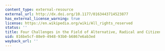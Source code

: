 ```yaml
---
content_type: external-resource
external_url: http://dx.doi.org/10.1177/0163443714523877
has_external_license_warning: true
license: https://en.wikipedia.org/wiki/All_rights_reserved
status: ''
title: Four Challenges in the Field of Alternative, Radical and Citizens' Media Research
uid: 816be5cf-88e9-4948-93b0-b6867e6ab3ed
wayback_url: ''
---
```

